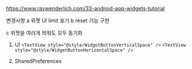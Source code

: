 https://www.raywenderlich.com/33-android-app-widgets-tutorial

변경사항
a 위젯 UI limit 표기
b reset 기능 구현


c 위젯을 여러개 띄워도 모두 동기화




1. UI
`<TextView style="@style/WidgetButtonVerticalSpace" />`
`<TextView style="@style/WidgetButtonHorizontalSpace" />`

2. SharedPreferences
```kotlin



```
